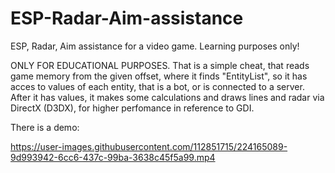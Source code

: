 # ESP-Radar-Aim-assistance
ESP, Radar, Aim assistance for a video game. Learning purposes only!

ONLY FOR EDUCATIONAL PURPOSES. That is a simple cheat, that reads game memory from the given offset, where it finds "EntityList", so it has acces to values of each entity, that is a bot, or is connected to a server. After it has values, it makes some calculations and draws lines and radar via DirectX (D3DX), for higher perfomance in reference to GDI.


There is a demo:


https://user-images.githubusercontent.com/112851715/224165089-9d993942-6cc6-437c-99ba-3638c45f5a99.mp4

